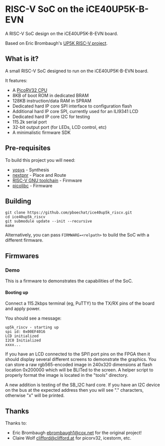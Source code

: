 # RISC-V SoC on the iCE40UP5K-B-EVN

A RISC-V SoC design on the iCE40UP5K-B-EVN board.

Based on Eric Brombaugh's [UP5K RISC-V project](https://github.com/emeb/up5k_riscv).

## What is it?

A small RISC-V SoC designed to run on the iCE40UP5K-B-EVN board. 

It features:

* A [PicoRV32 CPU](https://github.com/YosysHQ/picorv32)
* 8KB of boot ROM in dedicated BRAM
* 128KB instruction/data RAM in SPRAM
* Dedicated hard IP core SPI interface to configuration flash
* Additional hard IP core SPI, currently used for an ILI9341 LCD
* Dedicated hard IP core I2C for testing
* 115.2k serial port
* 32-bit output port (for LEDs, LCD control, etc)
* A minimalistic firmware SDK

## Pre-requisites

To build this project you will need:

* [yosys](https://github.com/YosysHQ/yosys) - Synthesis
* [nextpnr](https://github.com/YosysHQ/nextpnr) - Place and Route
* [RISC-V GNU toolchain](https://github.com/riscv-collab/riscv-gnu-toolchain) - Firmware
* [picolibc](https://github.com/picolibc/picolibc) - Firmware


## Building

	git clone https://github.com/pboechat/ice40up5k_riscv.git
	cd ice40up5k_riscv
	git submodule update --init --recursive
	make

Alternatively, you can pass `FIRMWARE=<relpath>` to build the SoC with a different firmware.


## Firmwares

### Demo

This is a firmware to demonstrates the capabilities of the SoC.

#### Booting up

Connect a 115.2kbps terminal (eg, PuTTY) to the TX/RX pins of the board and apply power.

You should see a message:

	up5k_riscv - starting up
	spi id: 0x00EF4016
	LCD initialized
	I2C0 Initialized
	xxxx...
	
If you have an LCD connected to the SPI1 port pins on the FPGA then it should
display several different screens to demonstrate the graphics. You can store
a raw rgb565-encoded image in 240x320 dimensions at flash location 0x200000
which will be BLITed to the screen. A helper script to properly format the
image is located in the "tools" directory.

A new addition is testing of the SB_I2C hard core. If you have an I2C device
on the bus at the expected address then you will see "." characters, otherwise
"x" will be printed.


## Thanks

Thanks to:

* Eric Brombaugh <ebrombaugh1@cox.net> for the original project!
* Claire Wolf <clifford@clifford.at> for picorv32, icestorm, etc.
